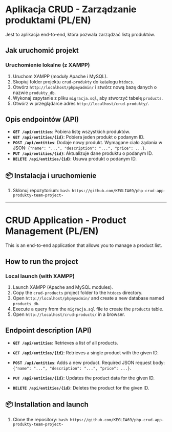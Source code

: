 # Aplikacja CRUD - Zarządzanie produktami (PL/EN)

Jest to aplikacja end-to-end, która pozwala zarządzać listą produktów.

## Jak uruchomić projekt

### Uruchomienie lokalne (z XAMPP)

1.  Uruchom XAMPP (moduły Apache i MySQL).
2.  Skopiuj folder projektu `crud-produkty` do katalogu `htdocs`.
3.  Otwórz `http://localhost/phpmyadmin/` i stwórz nową bazę danych o nazwie `produkty_db`.
4.  Wykonaj zapytanie z pliku `migracja.sql`, aby stworzyć tabelę `products`.
5.  Otwórz w przeglądarce adres `http://localhost/crud-produkty/`.

## Opis endpointów (API)

*   **`GET /api/entities`**: Pobiera listę wszystkich produktów.
*   **`GET /api/entities/{id}`**: Pobiera jeden produkt o podanym ID.
*   **`POST /api/entities`**: Dodaje nowy produkt. Wymagane ciało żądania w JSON: `{"name": "...", "description": "...", "price": ...}`.
*   **`PUT /api/entities/{id}`**: Aktualizuje dane produktu o podanym ID.
*   **`DELETE /api/entities/{id}`**: Usuwa produkt o podanym ID.

## 📦 Instalacja i uruchomienie

1. Sklonuj repozytorium:
```bash https://github.com/KEGLIA69/php-crud-app-produkty-team-project-```

---

# CRUD Application - Product Management (PL/EN)

This is an end-to-end application that allows you to manage a product list.

## How to run the project

### Local launch (with XAMPP)

1. Launch XAMPP (Apache and MySQL modules).
2. Copy the `crud-products` project folder to the `htdocs` directory.
3. Open `http://localhost/phpmyadmin/` and create a new database named `products_db`.
4. Execute a query from the `migracja.sql` file to create the `products` table.
5. Open `http://localhost/crud-products/` in a browser.

## Endpoint description (API)

* **`GET /api/entities`**: Retrieves a list of all products.

* **`GET /api/entities/{id}`**: Retrieves a single product with the given ID.
* **`POST /api/entities`**: Adds a new product. Required JSON request body: `{"name": "...", "description": "...", "price": ...}`.
* **`PUT /api/entities/{id}`**: Updates the product data for the given ID.
* **`DELETE /api/entities/{id}`**: Deletes the product for the given ID.

## 📦 Installation and launch

1. Clone the repository:
```bash https://github.com/KEGLIA69/php-crud-app-produkty-team-project-```
